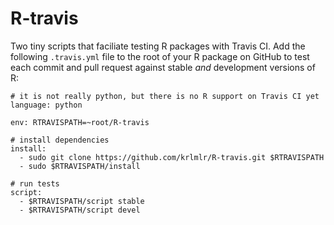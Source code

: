 R-travis
========

Two tiny scripts that faciliate testing R packages with Travis CI.
Add the following `.travis.yml` file to the root of your R package on GitHub
to test each commit and pull request against stable *and* development versions
of R:

```
# it is not really python, but there is no R support on Travis CI yet
language: python

env: RTRAVISPATH=~root/R-travis

# install dependencies
install:
  - sudo git clone https://github.com/krlmlr/R-travis.git $RTRAVISPATH
  - sudo $RTRAVISPATH/install

# run tests
script:
  - $RTRAVISPATH/script stable
  - $RTRAVISPATH/script devel
```
